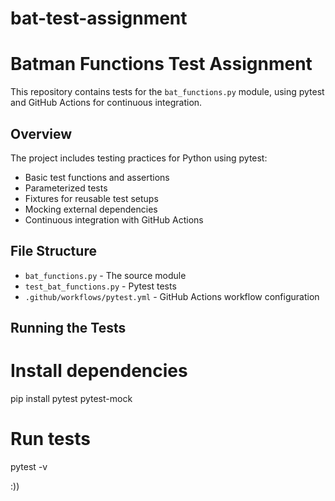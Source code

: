 # bat-test-assignment
# Batman Functions Test Assignment

This repository contains tests for the `bat_functions.py` module, using pytest and GitHub Actions for continuous integration.

## Overview

The project includes testing practices for Python using pytest:
- Basic test functions and assertions
- Parameterized tests
- Fixtures for reusable test setups
- Mocking external dependencies
- Continuous integration with GitHub Actions

## File Structure

- `bat_functions.py` - The source module
- `test_bat_functions.py` - Pytest tests
- `.github/workflows/pytest.yml` - GitHub Actions workflow configuration

## Running the Tests
# Install dependencies
pip install pytest pytest-mock

# Run tests
pytest -v

:))
